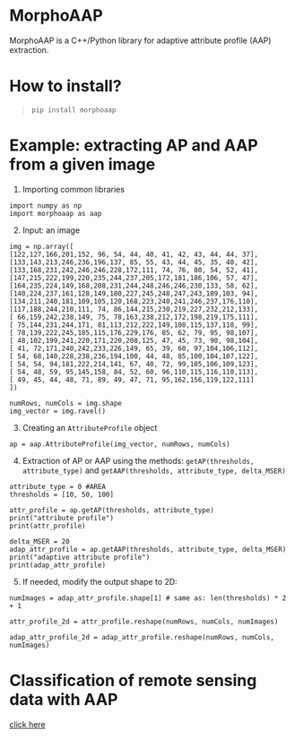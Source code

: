 # MorphoAAP
MorphoAAP is a C++/Python library for adaptive attribute profile (AAP) extraction. 

# How to install?
> ``pip install morphoaap``

# Example: extracting AP and AAP from a given image

1. Importing common libraries
```
import numpy as np
import morphoaap as aap
```

2. Input: an image
```
img = np.array([
[122,127,166,201,152, 96, 54, 44, 40, 41, 42, 43, 44, 44, 37],
[133,143,213,246,236,196,137, 85, 55, 43, 44, 45, 35, 40, 42],
[133,168,231,242,246,246,228,172,111, 74, 76, 80, 54, 52, 41],
[147,215,222,199,220,235,244,237,205,172,181,186,106, 57, 47],
[164,235,224,149,168,208,231,244,248,246,246,230,133, 58, 62],
[140,224,237,161,128,149,180,227,245,248,247,243,189,103, 94],
[134,211,240,181,109,105,120,168,223,240,241,246,237,176,110],
[117,188,244,210,111, 74, 86,144,215,230,219,227,232,212,133],
[ 66,159,242,238,149, 75, 78,163,238,212,172,198,219,175,111],
[ 75,144,231,244,171, 81,113,212,222,149,108,115,137,118, 99],
[ 78,139,222,245,185,115,176,229,176, 85, 62, 79, 95, 98,107],
[ 48,102,199,241,220,171,220,208,125, 47, 45, 73, 90, 98,104],
[ 41, 72,171,240,242,233,226,149, 65, 39, 60, 97,104,106,112],
[ 54, 68,140,228,238,236,194,100, 44, 48, 85,100,104,107,122],
[ 54, 54, 94,181,222,214,141, 67, 40, 72, 99,105,106,109,123],
[ 54, 48, 59, 95,145,158, 84, 52, 60, 96,110,115,116,110,113],
[ 49, 45, 44, 48, 71, 89, 49, 47, 71, 95,162,156,119,122,111]
])

numRows, numCols = img.shape
img_vector = img.ravel()
```

3. Creating an ``AttributeProfile`` object

```
ap = aap.AttributeProfile(img_vector, numRows, numCols)
```

4. Extraction of AP or AAP using the methods: ``getAP(thresholds, attribute_type)`` and ``getAAP(thresholds, attribute_type, delta_MSER)``
```
attribute_type = 0 #AREA
thresholds = [10, 50, 100]

attr_profile = ap.getAP(thresholds, attribute_type)
print("attribute profile")
print(attr_profile)

delta_MSER = 20
adap_attr_profile = ap.getAAP(thresholds, attribute_type, delta_MSER)
print("adaptive attribute profile")
print(adap_attr_profile)
```
5. If needed, modify the output shape to 2D:
```
numImages = adap_attr_profile.shape[1] # same as: len(thresholds) * 2 + 1

attr_profile_2d = attr_profile.reshape(numRows, numCols, numImages)

adap_attr_profile_2d = adap_attr_profile.reshape(numRows, numCols, numImages)
```

# Classification of remote sensing data with AAP

[click here](./example/Classification_of_remote_sensing_data_with_MorphAAP.ipynb)
